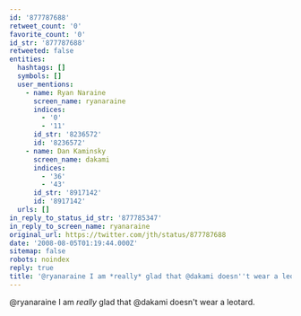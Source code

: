 ```yaml
---
id: '877787688'
retweet_count: '0'
favorite_count: '0'
id_str: '877787688'
retweeted: false
entities:
  hashtags: []
  symbols: []
  user_mentions:
    - name: Ryan Naraine
      screen_name: ryanaraine
      indices:
        - '0'
        - '11'
      id_str: '8236572'
      id: '8236572'
    - name: Dan Kaminsky
      screen_name: dakami
      indices:
        - '36'
        - '43'
      id_str: '8917142'
      id: '8917142'
  urls: []
in_reply_to_status_id_str: '877785347'
in_reply_to_screen_name: ryanaraine
original_url: https://twitter.com/jth/status/877787688
date: '2008-08-05T01:19:44.000Z'
sitemap: false
robots: noindex
reply: true
title: '@ryanaraine I am *really* glad that @dakami doesn''t wear a leotard.'
---
```


@ryanaraine I am *really* glad that @dakami doesn't wear a leotard.